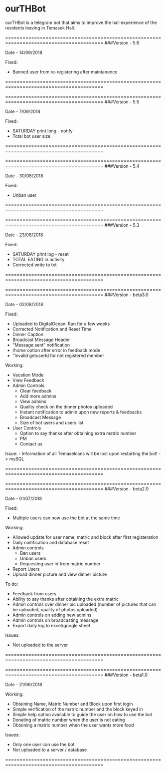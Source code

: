 # ourTHBot

ourTHBot is a telegram bot that aims to improve the hall experience of the residents leaving in Temasek Hall.

========================================================================================
###Version - 5.6

Date - 14/09/2018

Fixed:
  - Banned user from re-registering after maintanence

========================================================================================

========================================================================================
###Version - 5.5

Date - 7/09/2018

Fixed:
  - SATURDAY print long - notify
  - Total bot user size 

========================================================================================

========================================================================================
###Version - 5.4

Date - 30/08/2018

Fixed:
  - Unban user
  
========================================================================================

========================================================================================
###Version - 5.3

Date - 23/08/2018

Fixed:
  - SATURDAY print log - reset
  - TOTAL EATING in activity
  - Corrected write to txt

========================================================================================

========================================================================================
###Version - beta3.0 

Date - 02/08/2018

Fixed:
  - Uploaded to DigitalOcean: Run for a few weeks
  - Corrected Notification and Reset Time
  - Dinner Caption
  - Broadcast Message Header
  - "Message sent" notification
  - /home option after error in feedback mode
  - "Invalid getuserId for not registered member
  
Working:
  - Vacation Mode
  - View Feedback
  - Admin Controls
    - Clear feedback
    - Add more admins
    - View admins
    - Quality check on the dinner photos uploaded
    - Instant notification to admin upon new reports & feedbacks
    - Broadcast Message
    - Size of bot users and users list
  - User Controls
    - Option to say thanks after obtaining extra matric number
    - PM
    - Contact us
    
Issue:
    - Information of all Temasekians will be lost upon restarting the bot! -> mySQL

========================================================================================

========================================================================================
###Version - beta2.0 

Date - 01/07/2018

Fixed:
  - Mulitple users can now use the bot at the same time

Working:
  - Allowed update for user name, matric and block after first registeration
  - Daily noitification and database reset
  - Admin controls
      - Ban users
      - Unban users
      - Requesting user id from matric number
  - Report Users
  - Upload dinner picture and view dinner picture
  
To do:
  - Feedback from users
  - Ability to say thanks after obtaining the extra matric
  - Admin controls over dinner pic uploaded (number of pictures that can be uploaded, quality of photos uploaded)
  - Admin controls on adding new admins
  - Admin controls on broadcasting message
  - Export daily log to excel/google sheet
  
Issues:
  - Not uploaded to the server 
  
========================================================================================

========================================================================================
###Version - beta1.0

Date - 21/06/2018

Working:
  - Obtaining Name, Matric Number and Block upon first login
  - Simple verification of the matric number and the block keyed in
  - Simple help option available to guide the user on how to use the bot
  - Donating of matric number when the user is not eating
  - Obtaining a matric number when the user wants more food
  
Issues:
  - Only one user can use the bot
  - Not uploaded to a server / database
  
========================================================================================

  
  
